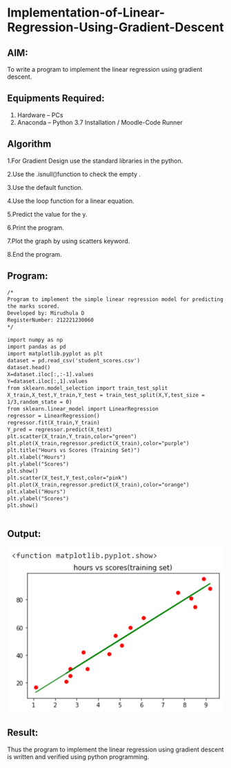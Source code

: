 # Implementation-of-Linear-Regression-Using-Gradient-Descent

## AIM:
To write a program to implement the linear regression using gradient descent.

## Equipments Required:
1. Hardware – PCs
2. Anaconda – Python 3.7 Installation / Moodle-Code Runner

## Algorithm
1.For Gradient Design use the standard libraries in the python.

2.Use the .isnull()function to check the empty .

3.Use the default function.

4.Use the loop function for a linear equation.

5.Predict the value for the y.

6.Print the program.

7.Plot the graph by using scatters keyword.

8.End the program. 

## Program:
```
/*
Program to implement the simple linear regression model for predicting the marks scored.
Developed by: Mirudhula D
RegisterNumber: 212221230060 
*/
```
```
import numpy as np
import pandas as pd
import matplotlib.pyplot as plt
dataset = pd.read_csv('student_scores.csv')
dataset.head()
X=dataset.iloc[:,:-1].values
Y=dataset.iloc[:,1].values
from sklearn.model_selection import train_test_split
X_train,X_test,Y_train,Y_test = train_test_split(X,Y,test_size = 1/3,random_state = 0)
from sklearn.linear_model import LinearRegression
regressor = LinearRegression()
regressor.fit(X_train,Y_train)
Y_pred = regressor.predict(X_test)
plt.scatter(X_train,Y_train,color="green")
plt.plot(X_train,regressor.predict(X_train),color="purple")
plt.title("Hours vs Scores (Training Set)")
plt.xlabel("Hours")
plt.ylabel("Scores")
plt.show()
plt.scatter(X_test,Y_test,color="pink")
plt.plot(X_train,regressor.predict(X_train),color="orange") 
plt.xlabel("Hours")
plt.ylabel("Scores")
plt.show()


```
## Output:
![linear regression using gradient descent](sam.png)


## Result:
Thus the program to implement the linear regression using gradient descent is written and verified using python programming.
